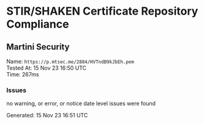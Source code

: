 # STIR/SHAKEN Certificate Repository Compliance

## Martini Security

Name: `https://p.mtsec.me/2884/HVTndB9kJbEh.pem`\
Tested At: 15 Nov 23 16:50 UTC\
Time: 267ms

### Issues

no warning, or error, or notice date level issues were found

Generated: 15 Nov 23 16:51 UTC